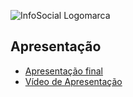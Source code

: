 ![InfoSocial Logomarca](https://github.com/ICEI-PUC-Minas-PMV-SI/pmv-si-2024-1-pe1-t2-infosocial/assets/8672242/20da8791-3b8b-4359-aca9-fa6c1823bc20)


## Apresentação

- [Apresentação final](./final-presentation.pdf)
- [Vídeo de Apresentação](https://sgapucminasbr-my.sharepoint.com/personal/1518228_sga_pucminas_br/_layouts/15/guestaccess.aspx?share=ETSU51igTudHvyeHysBxDe4BVg66JGMzv0QjCUWK9w1pjA&e=BYw0gY)
